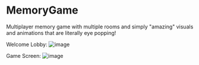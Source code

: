 # MemoryGame
Multiplayer memory game with multiple rooms and simply "amazing" visuals and animations that are literally eye popping!

Welcome Lobby:
![image](https://user-images.githubusercontent.com/56978360/152326252-9a36172f-cc8f-4983-bc07-a4c1c090a4f4.png)

Game Screen:
![image](https://user-images.githubusercontent.com/56978360/152326146-59afa06b-291f-41c9-8bc9-5065c91bbe10.png)
